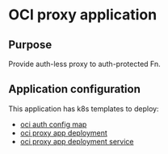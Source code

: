 # OCI proxy application

## Purpose

Provide auth-less proxy to auth-protected Fn.


## Application configuration

This application has k8s templates to deploy:

 - [oci auth config map](kube/oci_cfg.yaml)
 - [oci proxy app deployment](kube/oci_proxy.yaml)
 - [oci proxy app deployment service](kube/oci_proxy_service.yaml)

